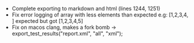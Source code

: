 * Complete exporting to markdown and html (lines 1244, 1251)
* Fix error logging of array with less elements than expected
  e.g:   [1,2,3,4, ] expected but got [1,2,3,4,5]
* Fix on macos clang, makes a fork bomb ->
  export_test_results("report.xml", "all", "xml");
